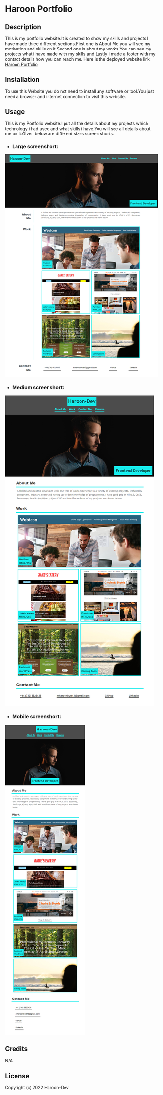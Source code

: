 # Haroon Portfolio

## Description
This is my portfolio website.It is created to show my skills and projects.I have made three different sections.First one is About Me you will see my motivation and skills on it.Second one is about my works.You can see my projects what i have made with my skills and Lastly i made a footer with my contact details how you can reach me.
Here is the deployed website link [Haroon Portfolio](https://haroon-dev13.github.io/portfolio/)


## Installation
To use this Website you do not need to install any software or tool.You just need a browser and internet connection to visit this website.

## Usage
This is my Portfolio website.I put all the details about my projects which technology i had used and what skills i have.You will see all details about me on it.Given below are different sizes screen shorts.

* ### Large screenshort:
![Large](images/full-screen.png)

* ### Medium screenshort:
![Medium](images/medium-screen.png)

* ### Mobile screenshort:
![Mobile](images/small-screen.png)

## Credits
N/A

## License
Copyright (c) 2022 Haroon-Dev
